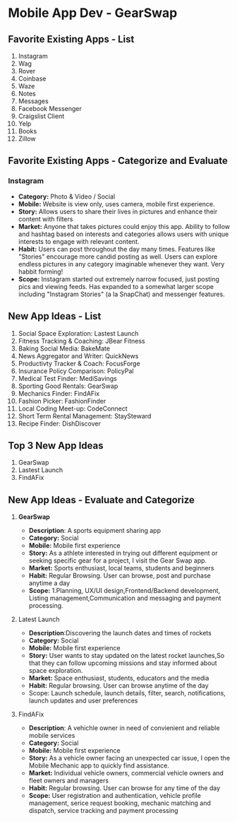 Mobile App Dev - GearSwap
===

## Favorite Existing Apps - List
1. Instagram
1. Wag
1. Rover
1. Coinbase
1. Waze
1. Notes
1. Messages
1. Facebook Messenger
1. Craigslist Client
1. Yelp
1. Books
1. Zillow


## Favorite Existing Apps - Categorize and Evaluate
### Instagram
   - **Category:** Photo & Video / Social 
   - **Mobile:** Website is view only, uses camera, mobile first experience.
   - **Story:** Allows users to share their lives in pictures and enhance their content with filters
   - **Market:** Anyone that takes pictures could enjoy this app. Ability to follow and hashtag based on interests and categories allows users with unique interests to engage with relevant content.
   - **Habit:** Users can post throughout the day many times. Features like "Stories" encourage more candid posting as well. Users can explore endless pictures in any category imaginable whenever they want. Very habbit forming!
   - **Scope:** Instagram started out extremely narrow focused, just posting pics and viewing feeds. Has expanded to a somewhat larger scope including "Instagram Stories" (a la SnapChat) and messenger features. 


## New App Ideas - List
1. Social Space Exploration: Lastest Launch
2. Fitness Tracking & Coaching: JBear Fitness
3. Baking Social Media: BakeMate
4. News Aggregator and Writer: QuickNews
5. Productivty Tracker & Coach: FocusForge
6. Insurance Policy Comparison: PolicyPal
7. Medical Test Finder: MediSavings  
8. Sporting Good Rentals: GearSwap
9. Mechanics Finder: FindAFix
10. Fashion Picker:  FashionFinder
11. Local Coding Meet-up: CodeConnect
12. Short Term Rental Management: StaySteward
13. Recipe Finder: DishDiscover

## Top 3 New App Ideas
1. GearSwap
2. Lastest Launch
3. FindAFix

## New App Ideas - Evaluate and Categorize
1. **GearSwap**
   - **Description**: A sports equipment sharing app
   - **Category:** Social
   - **Mobile:** Mobile first experience
   - **Story:** As a athlete interested in trying out different equipment or seeking specific gear for a project, I visit the Gear Swap app.
   - **Market:** Sports enthusiast, local teams, students and beginners 
   - **Habit:** Regular Browsing. User can browse, post and purchase anytime a day
   - **Scope:** 1.Planning, UX/UI design,Frontend/Backend development, Listing management,Communication and messaging and payment processing.
   
2. Latest Launch
   - **Description**:Discovering the launch dates and times of rockets
   - **Category:** Social
   - **Mobile:** Mobile first experience
   - **Story:** User wants to stay updated on the latest rocket launches,So that they can follow upcoming missions and stay informed about space exploration.
   - **Market:** Space enthusiast, students, educators and the media
   - **Habit:** Regular browsing. User can browse anytime of the day
   - Scope: Launch schedule, launch details, filter, search, notifications, launch updates and user preferences
   
4. FindAFix
   - **Description**: A vehichle owner in need of convienient and reliable mobile services
   - **Category:** Social
   - **Mobile:** Mobile first experience
   - **Story:** As a vehicle owner facing an unexpected car issue, I open the Mobile Mechanic app to quickly find assistance.
   - **Market:** Individual vehicle owners, commercial vehicle owners and fleet owners and managers 
   - **Habit:** Regular browsing. User can browse for any time of the day
   - **Scope:** User registration and authentication, vehicle profile management, serice request booking, mechanic matching and dispatch, service tracking and payment processing